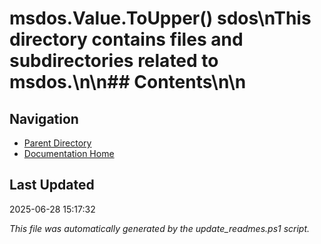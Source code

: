 ﻿# msdos.Value.ToUpper() sdos\nThis directory contains files and subdirectories related to msdos.\n\n## Contents\n<!-- toc -->\n
## Navigation

- [Parent Directory](../)
- [Documentation Home](../../)

## Last Updated

2025-06-28 15:17:32

*This file was automatically generated by the update_readmes.ps1 script.*